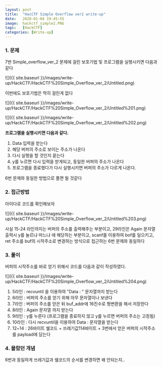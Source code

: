 ```yaml
---
layout: post
title:  "HacCTF Simple Overflow ver2 write-up"
date:   2020-01-04 19:45:55
image:  hackctf_simple2.PNG
tags:   [HackCTF]
categories: [Write-up]
---
```


### 1.  문제

7번 Simple_overflow_ver_2 문제에 걸린 보호기법 및 프로그램을 실행시키면 다음과 같다

![]({{ site.baseurl }}/images/write-up/HackCTF/HackCTF%20Simple_Overflow_ver_2/Untitled.png)

이번에도 보호기법은 딱히 걸린게 없다

![]({{ site.baseurl }}/images/write-up/HackCTF/HackCTF%20Simple_Overflow_ver_2/Untitled%201.png)

![]({{ site.baseurl }}/images/write-up/HackCTF/HackCTF%20Simple_Overflow_ver_2/Untitled%202.png)

**프로그램을 실행시키면 다음과 같다.**

1. Data 입력을 받는다
2. 해당 버퍼의 주소로 보이는 주소가 나온다
3. 다시 실행을 할 것인지 묻는다
4. y를 누르면 다시 입력을 받게되고, 동일한 버퍼의 주소가 나온다
5. 프로그램을 종료했다가 다시 실행시키면 버퍼의 주소가 다르게 나온다.

6번 문제와 동일한 방법으로 풀면 될 것같다

### 2. 접근방법

아이다로 코드를 확인해보자

![]({{ site.baseurl }}/images/write-up/HackCTF/HackCTF%20Simple_Overflow_ver_2/Untitled%203.png)

사실 15-24 라인까지는 버퍼의 주소를 출력해주는 부분이고, 29라인은 Again 문자열 출력시 y를 눌르냐 마느냐 에 해당하는 부분이고, scanf를 이용하여 bof를 일으키고, ret 주소를 buf의 시작주소로 변경하는 방식으로 접근하는 6번 문제와 동일하다

### 3. 풀이

버퍼의 시작주소를 바로 얻기 위해서 코드를 다음과 같이 작성하였다.

![]({{ site.baseurl }}/images/write-up/HackCTF/HackCTF%20Simple_Overflow_ver_2/Untitled%204.png)

1. 5라인 : recvuntil 을 이용하여 "Data : " 문자열까지 받는다
2. 6라인 : 버퍼의 주소를 얻기 위해 아무 문자열이나 보낸다
3. 7라인 : 버퍼의 주소를 얻은 뒤 buf_addr에 16진수로 형변환을 해서 저장한다
4. 8라인 : Again 문자열 까지 받는다
5. 9라인 : y를 누른다 (프로그램을 종료하지 않고 y를 누르면 버퍼의 주소는 고정됨)
6. 10라인 : 다시 recvuntil을 이용하여 Data : 문자열을 받는다
7. 12~14 : 26바이트 쉘코드 + 쓰레기값114바이트 + 3번에서 얻은 버퍼의 시작주소를 payload에 담는다

### 4. 몰랐던 개념

6번과 동일하게 쓰레기값과 쉘코드의 순서를 변경하면 왜 안되는지..